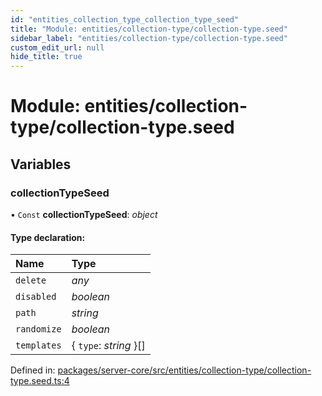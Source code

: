 ```yaml
---
id: "entities_collection_type_collection_type_seed"
title: "Module: entities/collection-type/collection-type.seed"
sidebar_label: "entities/collection-type/collection-type.seed"
custom_edit_url: null
hide_title: true
---
```


# Module: entities/collection-type/collection-type.seed

## Variables

### collectionTypeSeed

• `Const` **collectionTypeSeed**: *object*

#### Type declaration:

Name | Type |
:------ | :------ |
`delete` | *any* |
`disabled` | *boolean* |
`path` | *string* |
`randomize` | *boolean* |
`templates` | { `type`: *string*  }[] |

Defined in: [packages/server-core/src/entities/collection-type/collection-type.seed.ts:4](https://github.com/xr3ngine/xr3ngine/blob/716a06460/packages/server-core/src/entities/collection-type/collection-type.seed.ts#L4)

